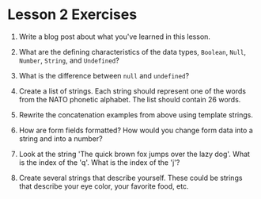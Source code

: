 # Lesson 2 Exercises

1) Write a blog post about what you've learned in this lesson.

2) What are the defining characteristics of the data types, `Boolean`, `Null`, `Number`, `String`, and `Undefined`?

3) What is the difference between `null` and `undefined`?

4) Create a list of strings. Each string should represent one of the words from the NATO phonetic alphabet. The list should contain 26 words.

5) Rewrite the concatenation examples from above using template strings.

6) How are form fields formatted? How would you change form data into a string and into a number?

7) Look at the string 'The quick brown fox jumps over the lazy dog'. What is the index of the 'q'. What is the index of the 'j'?

8) Create several strings that describe yourself. These could be strings that describe your eye color, your favorite food, etc.
